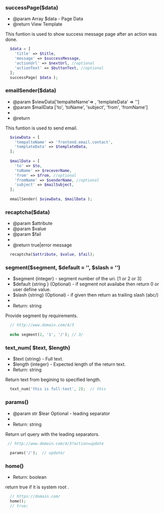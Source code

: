 ### successPage($data)
 * @param Array $data  - Page Data
 * @return View Template

This funtion is used to show success message page after an action was done.

```php
  $data = [
    'title' => $title,
    'message' => $successMessage,
    'actionUrl' => $nextUrl, //optional
    'actionText' => $buttonText, //optional
  ];
  successPage( $data ); 
``` 

### emailSender($data)
  * @param $viewData['tempalteName'=> , 'templateData' => '']
  * @param $mailData ['to', 'toName', 'subject', 'from', 'fromName']
 * 
 * @return 

This funtion is used to send email.

```php
  $viewData = [
    'tempalteName' => 'frontend.email.contact',
    'templateData' => $templateData,
  ];
  
  $mailData = [
    'to' => $to,
    'toName' => $receverName,
    'from' => $from, //optional
    'fromName' => $senderName, //optional
    'subject' => $mailSubject,
  ];  
  
  emailSender( $viewData, $mailData );  
``` 


### recaptcha($data)
  * @param $attribute
  * @param $value
  * @param $fail
  * 
 * @return true|error message

```php
  recaptcha($attribute, $value, $fail);
``` 

### segment($segment, $default = '', $slash = '')
 * $segment {integer} - segment number of the uri. [1 or 2 or 3]
 * $default {string } (Optional)  - if segment not availabe then return 0 or user define value.
 * $slash {string} (Optional) - if given then return as trailing slash (abc/)
 * 
 * Return: string

Provide segment by requirements.

```php
  // http://www.domain.com/4/3
  
  echo segment(2, '1', '/'); // 3/
``` 


### text_num( $text, $length) 
 * $text {string} - Full text.
 * $length {integer} - Expected length of the return text.
 * Return: string

Return text from begining to specified length.

```php
  text_num('this is full-text', 2);  // this
``` 
 
 
 ### params() 
 * @param str $lear Optional - leading separator
 * 
 * Return: string

Return url query with the leading separators.

```php
 // http://www.domain.com/4/3?action=update
 
  params('/');  // update/
``` 
 

### home() 
 * Return: boolean

return true if it is system root .
  
```php
  // https://domain.com/
  home(); 
  // true;
``` 

  
